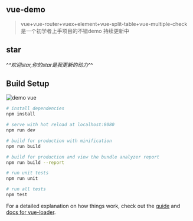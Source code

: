 ## vue-demo

> vue+vue-router+vuex+element+vue-split-table+vue-multiple-check
> 是一个初学者上手项目的不错demo
> 持续更新中

## star
^_^欢迎star,你的star是我更新的动力^_^

## Build Setup

![demo vue](https://github.com/lanzhsh/react-vue-koa/blob/master/vue-demo/images/vue-demo.png)

``` bash
# install dependencies
npm install

# serve with hot reload at localhost:8080
npm run dev

# build for production with minification
npm run build

# build for production and view the bundle analyzer report
npm run build --report

# run unit tests
npm run unit

# run all tests
npm test
```

For a detailed explanation on how things work, check out the [guide](http://vuejs-templates.github.io/webpack/) and [docs for vue-loader](http://vuejs.github.io/vue-loader).
